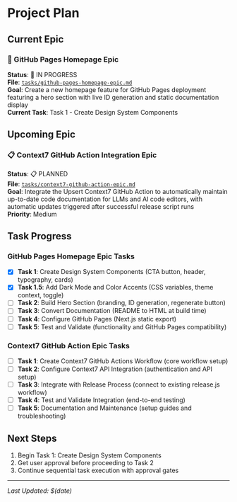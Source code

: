 # Project Plan

## Current Epic

### 🚧 GitHub Pages Homepage Epic

**Status**: 🚧 IN PROGRESS  
**File**: [`tasks/github-pages-homepage-epic.md`](./tasks/github-pages-homepage-epic.md)  
**Goal**: Create a new homepage feature for GitHub Pages deployment featuring a hero section with live ID generation and static documentation display  
**Current Task**: Task 1 - Create Design System Components

## Upcoming Epic

### 📋 Context7 GitHub Action Integration Epic

**Status**: 📋 PLANNED  
**File**: [`tasks/context7-github-action-epic.md`](./tasks/context7-github-action-epic.md)  
**Goal**: Integrate the Upsert Context7 GitHub Action to automatically maintain up-to-date code documentation for LLMs and AI code editors, with automatic updates triggered after successful release script runs  
**Priority**: Medium

## Task Progress

### GitHub Pages Homepage Epic Tasks

- [x] **Task 1**: Create Design System Components (CTA button, header, typography, cards)
- [x] **Task 1.5**: Add Dark Mode and Color Accents (CSS variables, theme context, toggle)
- [ ] **Task 2**: Build Hero Section (branding, ID generation, regenerate button)
- [ ] **Task 3**: Convert Documentation (README to HTML at build time)
- [ ] **Task 4**: Configure GitHub Pages (Next.js static export)
- [ ] **Task 5**: Test and Validate (functionality and GitHub Pages compatibility)

### Context7 GitHub Action Epic Tasks

- [ ] **Task 1**: Create Context7 GitHub Actions Workflow (core workflow setup)
- [ ] **Task 2**: Configure Context7 API Integration (authentication and API setup)
- [ ] **Task 3**: Integrate with Release Process (connect to existing release.js workflow)
- [ ] **Task 4**: Test and Validate Integration (end-to-end testing)
- [ ] **Task 5**: Documentation and Maintenance (setup guides and troubleshooting)

## Next Steps

1. Begin Task 1: Create Design System Components
2. Get user approval before proceeding to Task 2
3. Continue sequential task execution with approval gates

---

_Last Updated: $(date)_
